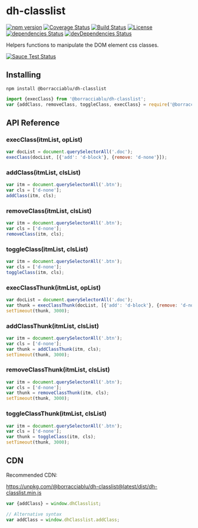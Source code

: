 # dh-classlist
[![npm version](https://badge.fury.io/js/%40borracciablu%2Fdh-classlist.svg)](https://badge.fury.io/js/%40borracciablu%2Fdh-classlist)
[![Coverage Status](https://coveralls.io/repos/github/borracciaBlu/dh-classlist/badge.svg?branch=master)](https://coveralls.io/github/borracciaBlu/dh-classlist?branch=master)
[![Build Status](https://github.com/borracciaBlu/dh-classlist/workflows/build-test/badge.svg)](https://github.com/borracciaBlu/dh-classlist/actions?query=workflow%3Abuild-test)
[![License](https://img.shields.io/badge/License-BSD%203--Clause-blue.svg)](https://opensource.org/licenses/BSD-3-Clause)
[![dependencies Status](https://david-dm.org/borracciaBlu/dh-classlist/status.svg)](https://david-dm.org/borracciaBlu/dh-classlist)
[![devDependencies Status](https://david-dm.org/borracciaBlu/dh-classlist/dev-status.svg)](https://david-dm.org/borracciaBlu/dh-classlist?type=dev)  

Helpers functions to manipulate the DOM element css classes.

[![Sauce Test Status](https://saucelabs.com/browser-matrix/borracciaBlu.svg)](https://saucelabs.com/u/borracciaBlu)
## Installing

`npm install @borracciablu/dh-classlist`

```js
import {execClass} from '@borracciablu/dh-classlist';
var {addClass, removeClass, toggleClass, execClass} = require('@borracciablu/dh-classlist');
```

## API Reference

### execClass(itmList, opList) 

```js
var docList = document.querySelectorAll('.doc');
execClass(docList, [{'add': 'd-block'}, {remove: 'd-none'}]);
```

### addClass(itmList, clsList)
```js
var itm = document.querySelectorAll('.btn');
var cls = ['d-none'];
addClass(itm, cls);
 ```

### removeClass(itmList, clsList)
```js
var itm = document.querySelectorAll('.btn');
var cls = ['d-none'];
removeClass(itm, cls);
 ```

### toggleClass(itmList, clsList)
```js
var itm = document.querySelectorAll('.btn');
var cls = ['d-none'];
toggleClass(itm, cls);
```

### execClassThunk(itmList, opList) 

```js
var docList = document.querySelectorAll('.doc');
var thunk = execClassThunk(docList, [{'add': 'd-block'}, {remove: 'd-none'}]);
setTimeout(thunk, 3000);
```

### addClassThunk(itmList, clsList)
```js
var itm = document.querySelectorAll('.btn');
var cls = ['d-none'];
var thunk = addClassThunk(itm, cls);
setTimeout(thunk, 3000);
 ```

### removeClassThunk(itmList, clsList)
```js
var itm = document.querySelectorAll('.btn');
var cls = ['d-none'];
var thunk = removeClassThunk(itm, cls);
setTimeout(thunk, 3000);
 ```

### toggleClassThunk(itmList, clsList)
```js
var itm = document.querySelectorAll('.btn');
var cls = ['d-none'];
var thunk = toggleClass(itm, cls);
setTimeout(thunk, 3000);
```

## CDN
Recommended CDN:

https://unpkg.com/@borracciablu/dh-classlist@latest/dist/dh-classlist.min.js

```js
var {addClass} = window.dhClasslist;

// Alternative syntax
var addClass = window.dhClasslist.addClass;
```
